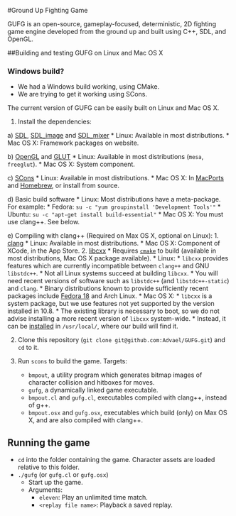 #Ground Up Fighting Game 

GUFG is an open-source,
           gameplay-focused,
           deterministic,
           2D fighting game engine
        developed from the ground up and
        built using C++, SDL, and OpenGL.

##Building and testing GUFG on Linux and Mac OS X

### Windows build?

* We had a Windows build working, using CMake.
* We are trying to get it working using SCons.

The current version of GUFG can be easily built on Linux and Mac OS X.

1. Install the dependencies:

  a) [SDL](http://www.libsdl.org/download-1.2.php),
     [SDL\_image](http://www.libsdl.org/projects/SDL_image/) and
     [SDL\_mixer](http://www.libsdl.org/projects/SDL_mixer/)
      * Linux: Available in most distributions.
      * Mac OS X: Framework packages on website.

  b) [OpenGL](http://www.opengl.org/wiki/Getting_Started#Linux) and
     [GLUT](http://freeglut.sourceforge.net/)
      * Linux: Available in most distributions (`mesa`, `freeglut`).
      * Mac OS X: System component.

  c) [SCons](http://www.scons.org/)
      * Linux: Available in most distributions.
      * Mac OS X: In [MacPorts](http://www.macports.org/) and
                     [Homebrew](http://mxcl.github.com/homebrew/),
                  or install from source.

  d) Basic build software
      * Linux: Most distributions have a meta-package. For example:
        * Fedora: `su -c "yum groupinstall 'Development Tools'"`
        * Ubuntu: `su -c "apt-get install build-essential"`
      * Mac OS X: You must use clang++. See below.

  e) Compiling with clang++ (Required on Max OS X, optional on Linux):
      1. [clang](http://clang.llvm.org/)
          * Linux: Available in most distributions.
          * Mac OS X: Component of XCode, in the App Store.
      2. [libcxx](http://libcxx.llvm.org/)
          * Requires [`cmake`](http://www.cmake.org/) to build
            (available in most distributions,
             Mac OS X package available).
          * Linux:
            * `libcxx` provides features which are currently
              incompatible between `clang++` and GNU `libstdc++`.
            * Not all Linux systems succeed at building `libcxx`.
              * You will need recent versions of software such as
              `libstdc++` (and `libstdc++-static`) and `clang`.
              * Binary distributions known to provide
                sufficiently recent packages include
                [Fedora 18](docs/libcxx-fedora.md) and Arch Linux.
          * Mac OS X:
            * `libcxx` is a system package, but we use features
              not yet supported by the version installed in 10.8.
            * The existing library is necessary to boot,
              so we do not advise installing a more recent version
              of `libcxx` system-wide.
            * Instead, it can be [installed](docs/libcxx-mac.md)
              in `/usr/local/`, where our build will find it.

2. Clone this repository
  (`git clone git@github.com:Advael/GUFG.git`) and `cd` to it.

3. Run `scons` to build the game. Targets:
   * `bmpout`,
      a utility program which generates bitmap images of
      character collision and hitboxes for moves.
   * `gufg`,
      a dynamically linked game executable.
   * `bmpout.cl` and `gufg.cl`,
      executables compiled with clang++, instead of g++.
   * `bmpout.osx` and `gufg.osx`,
      executables which build (only) on Max OS X, and
      are also compiled with clang++.

## Running the game
* `cd` into the folder containing the game.
   Character assets are loaded relative to this folder.
* `./gufg` (or `gufg.cl` or `gufg.osx`)
  * Start up the game.
  * Arguments:
    * `eleven`: Play an unlimited time match.
    * `<replay file name>`: Playback a saved replay.
